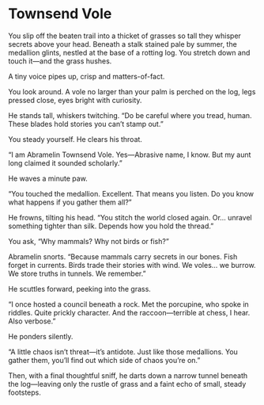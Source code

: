 # Townsend Vole

You slip off the beaten trail into a thicket of grasses so tall they whisper secrets above your head. Beneath a stalk stained pale by summer, the medallion glints, nestled at the base of a rotting log. You stretch down and touch it—and the grass hushes.

A tiny voice pipes up, crisp and matters-of-fact.

You look around. A vole no larger than your palm is perched on the log, legs pressed close, eyes bright with curiosity.

He stands tall, whiskers twitching. “Do be careful where you tread, human. These blades hold stories you can’t stamp out.”

You steady yourself. He clears his throat.

“I am Abramelin Townsend Vole. Yes—Abrasive name, I know. But my aunt long claimed it sounded scholarly.”

He waves a minute paw.

“You touched the medallion. Excellent. That means you listen. Do you know what happens if you gather them all?”

He frowns, tilting his head. “You stitch the world closed again. Or… unravel something tighter than silk. Depends how you hold the thread.”

You ask, “Why mammals? Why not birds or fish?”

Abramelin snorts. “Because mammals carry secrets in our bones. Fish forget in currents. Birds trade their stories with wind. We voles… we burrow. We store truths in tunnels. We remember.”

He scuttles forward, peeking into the grass.

“I once hosted a council beneath a rock. Met the porcupine, who spoke in riddles. Quite prickly character. And the raccoon—terrible at chess, I hear. Also verbose.”

He ponders silently.

“A little chaos isn’t threat—it’s antidote. Just like those medallions. You gather them, you’ll find out which side of chaos you’re on.”

Then, with a final thoughtful sniff, he darts down a narrow tunnel beneath the log—leaving only the rustle of grass and a faint echo of small, steady footsteps.
